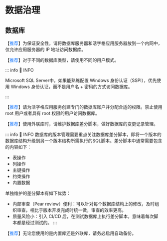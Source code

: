 # 数据治理

## 数据库

【<font color="#1677FF">推荐</font>】为保证安全性，请将数据库服务器和活字格应用服务器放到一个内网中，仅允许应用服务器的 IP 地址访问数据库。

【<font color="#1677FF">推荐</font>】对于不同的数据库类型，请使用不同的用户模式。

::: info 📍 INFO

Microsoft SQL Server中，如果能熟练配置 Windows 身份认证（SSPI），优先使用 Windows 身份认证，而不是用户名 + 密码的方式访问数据库。

:::

【<font color="#1677FF">推荐</font>】请为活字格应用服务创建专门的数据库账户并分配合适的权限。禁止使用 root 用户或者具有 root 权限的用户访问数据库。

【<font color="#1677FF">推荐</font>】使用外联库时，请维护数据库差分脚本，做好数据库的变更记录管理。

::: info 📍 INFO
数据库的版本管理需要重点关注数据库差分脚本，即将一个版本的数据库结构升级到另一个版本结构所需执行的SQL脚本。差分脚本中通常需要包含的内容如下：

- 表操作
- 列操作
- 主键操作
- 约束操作
- 内置数据

单独维护的差分脚本有如下优势：

- 内部审查（Pear review）便利：可以针对每个数据库结构上的修改，及时组织审查，相比于版本开发完成时统一做，审查的效率更高。
- 质量风险小：引入 CI/CD 后，在测试数据库上执行差分脚本，意味着每次脚本都是经过测试的。
:::

【<font color="#1677FF">推荐</font>】无论您使用的是内置库还是外联库，请务必启用自动备份。
